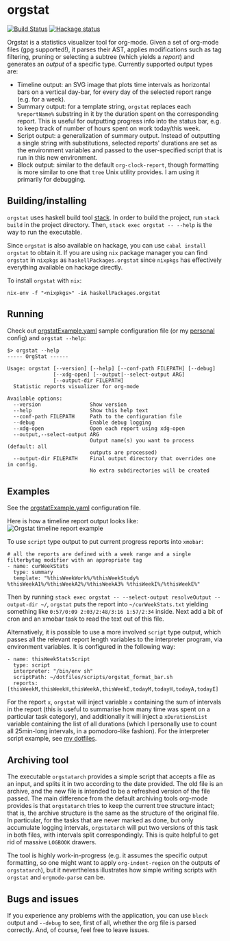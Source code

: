 # orgstat

[![Build Status](https://travis-ci.org/volhovm/orgstat.svg?branch=master)](https://travis-ci.org/volhovM/orgstat)
[![Hackage status](https://img.shields.io/hackage/v/orgstat.svg)](http://hackage.haskell.org/package/orgstat)

Orgstat is a statistics visualizer tool for org-mode. Given a set of org-mode files (gpg supported!),
it parses their AST, applies modifications such as tag filtering, pruning or selecting a subtree (which yields a _report_) and generates an _output_ of a specific type. Currently supported output types are:
* Timeline output: an SVG image that plots time intervals as horizontal bars on a vertical day-bar, for every day of the selected report range (e.g. for a week).
* Summary output: for a template string, `orgstat` replaces each `%reportName%` substring in it by the duration spent on the corresponding report. This is useful for outputting progress info into the status bar, e.g. to keep track of number of hours spent on work today/this week.
* Script output: a generalization of summary output. Instead of outputting a single string with substitutions, selected reports' durations are set as the environment variables and passed to the user-specified script that is run in this new environment.
* Block output: similar to the default `org-clock-report`, though formatting is more similar to one that `tree` Unix utility provides. I am using it primarily for debugging.

## Building/installing

`orgstat` uses haskell build tool [stack](https://docs.haskellstack.org/en/stable/README/). In order to build the project, run `stack build` in the project directory. Then, `stack exec orgstat -- --help` is the way to run the executable.

Since `orgstat` is also available on hackage, you can use `cabal install orgstat` to obtain it. If you are using `nix` package manager you can find `orgstat` in `nixpkgs` as `haskellPackages.orgstat` since `nixpkgs` has effectively everything available on hackage directly.

To install `orgstat` with `nix`:
```
nix-env -f "<nixpkgs>" -iA haskellPackages.orgstat
```

## Running

Check out [orgstatExample.yaml](./orgstatExample.yaml) sample configuration file (or my [personal](https://github.com/volhovm/dotfiles/blob/master/config/.orgstat.yaml) config) and `orgstat --help`:
```
$> orgstat --help
----- OrgStat ------

Usage: orgstat [--version] [--help] [--conf-path FILEPATH] [--debug]
               [--xdg-open] [--output|--select-output ARG]
               [--output-dir FILEPATH]
  Statistic reports visualizer for org-mode

Available options:
  --version                Show version
  --help                   Show this help text
  --conf-path FILEPATH     Path to the configuration file
  --debug                  Enable debug logging
  --xdg-open               Open each report using xdg-open
  --output,--select-output ARG
                           Output name(s) you want to process (default: all
                           outputs are processed)
  --output-dir FILEPATH    Final output directory that overrides one in config.
                           No extra subdirectories will be created
```
## Examples

See the [orgstatExample.yaml](./orgstatExample.yaml) configuration file.

Here is how a timeline report output looks like:
![Orgstat timeline report example](https://raw.githubusercontent.com/volhovM/orgstat/master/example.png)

To use `script` type output to put current progress reports into `xmobar`:
```
# all the reports are defined with a week range and a single filterbytag modifier with an appropriate tag
- name: curWeekStats
  type: summary
  template: "%thisWeekWork%/%thisWeekStudy% %thisWeekA1%/%thisWeekA2%/%thisWeekA3% %thisWeekI%/%thisWeekE%"
```

Then by running `stack exec orgstat -- --select-output resolveOutput --output-dir ~/`, `orgstat` puts the report into `~/curWeekStats.txt` yielding something like `0:57/0:09 2:03/2:48/3:16 1:57/2:34` inside. Next add a bit of cron and an xmobar task to read the text out of this file.

Alternatively, it is possible to use a more involved `script` type output, which passes all the relevant report length variables to the interpreter program, via environment variables. It is configured in the following way:
```
- name: thisWeekStatsScript
  type: script
  interpreter: "/bin/env sh"
  scriptPath: ~/dotfiles/scripts/orgstat_format_bar.sh
  reports: [thisWeekM,thisWeekH,thisWeekA,thisWeekE,todayM,todayH,todayA,todayE]
```
For the report `x`, `orgstat` will inject variable `x` containing the sum of intervals in the report (this is useful to summarise how many time was spent on a particular task category), and additionally it will inject a `xDurationsList` variable containing the list of all durations (which I personally use to count all 25min-long intervals, in a pomodoro-like fashion).
For the interpreter script example, see [my dotfiles](https://github.com/volhovm/dotfiles/blob/master/scripts/orgstat_format_bar.sh).

## Archiving tool

The executable `orgstatarch` provides a simple script that accepts a file as an input, and splits it in two according to the date provided.
The old file is an archive, and the new file is intended to be a refreshed version of the file passed.
The main difference from the default archiving tools org-mode provides is that `orgstatarch` tries to keep the current tree structure intact; that is, the archive structure is the same as the structure of the original file.
In particular, for the tasks that are never marked as done, but only accumulate logging intervals, `orgstatarch` will put two versions of this task in both files, with intervals split correspondingly.
This is quite helpful to get rid of massive `LOGBOOK` drawers.

The tool is highly work-in-progress (e.g. it assumes the specific output formatting, so one might want to apply `org-indent-region` on the outputs of `orgstatarch`), but it nevertheless illustrates how simple writing scripts with `orgstat` and `orgmode-parse` can be.

## Bugs and issues

If you experience any problems with the application, you can use `block` output and `--debug` to see, first of all, whether the org file is parsed correctly. And, of course, feel free to leave issues.
